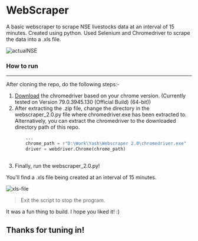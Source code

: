# WebScraper
A basic webscraper to scrape NSE livestocks data at an interval of 15 minutes. Created using python. Used Selenium and Chromedriver to scrape the data into a .xls file.


![actualNSE][tolink]

### How to run
---
After cloning the repo, do the following steps:-
1. [Download] the chromedriver based on your chrome version. 
   (Currently tested on Version 79.0.3945.130 (Official Build) (64-bit))
2. After extracting the .zip file, change the directory in the webscraper_2.0.py file where chromedriver.exe has been extracted to.
   Alternatively, you can extract the chromedriver to the downloaded directory path of this repo.
   ``` python
       ...
       chrome_path = r"D:\Work\Yash\Webscraper 2.0\chromedriver.exe"  #Change this path accordingly
       driver = webdriver.Chrome(chrome_path)
    
    ```
3. Finally, run the webscraper_2.0.py!

You'll find a .xls file being created at an interval of 15 minutes. 

![xls-file][filelink]
> Exit the script to stop the program.

It was a fun thing to build. I hope you liked it! :)

## Thanks for tuning in!

[tolink]: https://github.com/Damercy/WebScraper/blob/master/Screenshots/NSEScreenshot.JPG 'NSE homepage'
[filelink]: https://github.com/Damercy/WebScraper/blob/master/Screenshots/OutputScreenshot.JPG 'The .xls file'
[Download]: https://chromedriver.chromium.org/downloads
